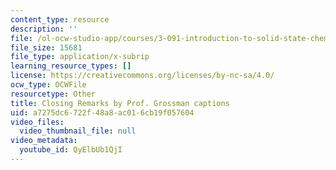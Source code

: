 ```yaml
---
content_type: resource
description: ''
file: /ol-ocw-studio-app/courses/3-091-introduction-to-solid-state-chemistry-fall-2018/QyElbUb1QjI_captions.webvtt
file_size: 15681
file_type: application/x-subrip
learning_resource_types: []
license: https://creativecommons.org/licenses/by-nc-sa/4.0/
ocw_type: OCWFile
resourcetype: Other
title: Closing Remarks by Prof. Grossman captions
uid: a7275dc6-722f-48a8-ac01-6cb19f057604
video_files:
  video_thumbnail_file: null
video_metadata:
  youtube_id: QyElbUb1QjI
---
```

